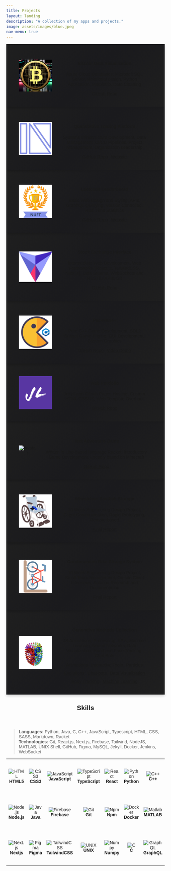 ```yaml
---
title: Projects
layout: landing
description: "A collection of my apps and projects."
image: assets/images/blue.jpeg
nav-menu: true
---
```


<!-- Main -->
<div id="main">

<!-- One -->
<section id="cards" style="display:flex; flex-wrap:wrap;">

  <div class="card">
    <img src="assets/images/bitcoin.png" alt="Avatar" style="width:25%">
    <div class="card-container">
      <h4><b>Bitcoin Data Visualization</b></h4>
      <p>Azure Cloud Databases, Microsoft SQL Server, Relational design, Python Application, Matplotlib, Data Cleaning</p>
      <div style="display:flex; gap:10px; justify-content:center; flex-wrap:wrap;">
					<a href="https://www.linkedin.com/in/jasonlu230/overlay/experience/1943238299/multiple-media-viewer?profileId=ACoAACWFKxkBNYy40EQ0NrAq1Dk1fVWEgezhFTQ&treasuryMediaId=1635487655487&lipi=urn%3Ali%3Apage%3Ad_flagship3_profile_view_base%3BXCCeocgXRqCnvwBSB%2FbNUw%3D%3D" target="_blank" class="button fit">GitHub Repo</a>
			</div>
    </div>
  </div>

  <div class="card">
    <img src="assets/images/nuft.png" alt="Avatar" style="width:25%">
    <div class="card-container">
      <h4><b>Quantitative Trading Platform</b></h4>
      <p>Systems Infrastructure Development, Data Management, CI/CD Pipelines, Project Management, Organization Leadership</p>
      <div style="display:flex; gap:10px; justify-content:center; flex-wrap:wrap;">
				<a href="https://github.com/echavemann/NUFT" target="_blank" class="button fit">GitHub Repo</a>
        <!-- <a href="https://nuft.notion.site/nuft/Northwestern-University-FinTech-Club-7aaab23485bb4d55a3032fd87951fb7c" target="_blank" class="button special fit">Notion</a> -->
        <a href="https://northwesternfintech.github.io/" target="_blank" class="button special fit">Website</a>
      </div>
    </div>
  </div>

  <div class="card">
    <img src="assets/images/trophy.png" alt="Avatar" style="width:25%">
    <div class="card-container">
      <h4><b>Leetcode Leaderboard</b></h4>
      <p>Basic Web Design and Styling, APIs, GraphQL Querying, Version Controlled, Real Time Statistics</p>
      <div style="display:flex; gap:10px; justify-content:center; flex-wrap:wrap;">
					<a href="https://github.com/northwesternfintech/LCLeaderboard" target="_blank" class="button fit">GitHub Repo</a>
					<a href="https://lc-leaderboard-eta.vercel.app/" target="_blank" class="button special fit">Website</a>
				</div>
    </div>
  </div>

  <div class="card">
    <img src="assets/images/NUSE.png" alt="Avatar" style="width:25%">
    <div class="card-container">
      <h4><b>Stock Exchange Interface</b></h4>
      <p>Intermediate Web Development, Web Frameworks [React.js, TailwindCSS, Next.js], Data Steams, WebSockets and RESTful APIs, Git</p>
      <div style="display:flex; gap:10px; justify-content:center; flex-wrap:wrap;">
					<a href="https://github.com/northwesternfintech" target="_blank" class="button fit">GitHub Repo</a>
			</div>
    </div>
  </div>

  <div class="card">
    <img src="assets/images/pacman.png" alt="Avatar" style="width:25%">
    <div class="card-container">
      <h4><b>Pac-Man++</b></h4>
      <p>Pure C++ Game Development, SDL2 Subset Game Engine, GUI Development, Custom Graphics</p>
      <div style="display:flex; gap:10px; justify-content:center; flex-wrap:wrap;">
					<a href="https://github.com/Jasonxlu/Pac-Man-PlusPlus" target="_blank" class="button fit">GitHub Repo</a>
					<a href="https://youtu.be/f8vTbcUvP50" target="_blank" class="button special fit">Video Demo</a>
			</div>
    </div>
  </div>

  <div class="card">
    <img src="assets/images/JL.png" alt="Avatar" style="width:25%">
    <div class="card-container">
      <h4><b>Web Portfolio</b></h4>
      <p>Jekyll and Github Pages Hosting, Custom HTML/CSS/JS, Web Template Overhaul</p>
      <div style="display:flex; gap:10px; justify-content:center; flex-wrap:wrap;">
					<a href="https://github.com/Jasonxlu/Jasonxlu.github.io" target="_blank" class="button fit">GitHub Repo</a>
			</div>
    </div>
  </div>

  <div class="card">
    <img src="assets/images/racketlogo.png" alt="Avatar" style="width:25%">
    <div class="card-container">
      <h4><b>Text Adventure Game</b></h4>
      <p>Written in Lisp-based language Racket, Introductory Game Development, Loosely based on Minecraft</p>
      <div style="display:flex; gap:10px; justify-content:center; flex-wrap:wrap;">
					<a href="https://github.com/Jasonxlu/RacketGame" target="_blank" class="button fit">GitHub Repo</a>
			</div>
    </div>
  </div>

  <div class="card">
    <img src="assets/images/wheel-chair.png" alt="Avatar" style="width:25%">
    <div class="card-container">
      <h4><b>Wheelchair Seatbelt Storage</b></h4>
      <p>10 Week Engineering Design Project, Client Communication, Rapid Prototyping, Remote-based</p>
      <div style="display:flex; gap:10px; justify-content:center; flex-wrap:wrap;">
					<a href="https://www.linkedin.com/in/jasonlu230/overlay/1635493821217/single-media-viewer?type=DOCUMENT&profileId=ACoAACWFKxkBNYy40EQ0NrAq1Dk1fVWEgezhFTQ&lipi=urn%3Ali%3Apage%3Ad_flagship3_profile_view_base%3BTm3KpXHsTp2wdT%2BP763syA%3D%3D" target="_blank" class="button fit">Final Report</a>
			</div>
    </div>
  </div>

  <div class="card">
    <img src="assets/images/bike-rack.png" alt="Avatar" style="width:25%">
    <div class="card-container">
      <h4><b>Condominium Bike Storage System</b></h4>
      <p>10 Week Engineering Design Project, Small Team Management, On-site Client Interviews, Solution Research and Documentation</p>
      <div style="display:flex; gap:10px; justify-content:center; flex-wrap:wrap;">
					<a href="https://www.linkedin.com/in/jasonlu230/overlay/experience/1943238299/multiple-media-viewer?profileId=ACoAACWFKxkBNYy40EQ0NrAq1Dk1fVWEgezhFTQ&treasuryMediaId=1635487655487&lipi=urn%3Ali%3Apage%3Ad_flagship3_profile_view_base%3BXCCeocgXRqCnvwBSB%2FbNUw%3D%3D" target="_blank" class="button fit">Final Report</a>
			</div>
    </div>
  </div>

</section>

<section id="cards" style="display:flex; flex-wrap:wrap;">
   <div class="card">
    <img src="assets/images/genmeth.png" alt="Avatar" style="width:25%">
    <div class="card-container">
      <h4><b>Generative Methods Collection</b></h4>
      <p>JS Animations, Processing, APIs, Machine Learning, Neural Networks, Data Visualization, Hand and Face Tracking, Chat Bots</p>
      <div style="display:flex; gap:10px; justify-content:center; flex-wrap:wrap;">
					<a href="https://json-a2.glitch.me" target="_blank" class="button">Animations</a>
          <a href="https://json-a3.glitch.me" target="_blank" class="button">Interactive Tools</a>
          <a href="https://json-a4.glitch.me" target="_blank" class="button">Particles</a>
          <a href="https://json-a5.glitch.me" target="_blank" class="button">Evolutions</a>
          <a href="https://json-a6.glitch.me" target="_blank" class="button">Chat-bots</a>
          <a href="https://json-a7.glitch.me" target="_blank" class="button">Data Visualization</a>
          <a href="https://json-a8.glitch.me" target="_blank" class="button">Body Tracking</a>
          <a href="https://json-a9.glitch.me" target="_blank" class="button">Machine Learning</a>
			</div>
    </div>
  </div>
</section>

<!-- Two -->
<section id="one">
	<div class="inner">
		<header class="major">
			<h2>Skills</h2>
		</header>
		<blockquote> 
		<b>Languages: </b> Python, Java, C, C++, JavaScript, Typescript, HTML, CSS, SASS, Markdown, Racket<br/>
		<b>Technologies: </b>Git, React.js, Next.js, Firebase, Tailwind, NodeJS, MATLAB, UNIX Shell, GitHub, Figma, MySQL, Jekyll, Docker, Jenkins, WebSocket<br/>
		</blockquote>

<table id="tech">
  <tr>
    <td align="center" height="108" width="108">
      <img
        src="https://cdn.jsdelivr.net/gh/devicons/devicon/icons/html5/html5-plain.svg"
        width="48"
        height="48"
        alt="HTML"
      />
      <br /><strong>HTML5</strong>
    </td>
    <td align="center" height="108" width="108">
      <img
        src="https://cdn.jsdelivr.net/gh/devicons/devicon/icons/css3/css3-plain.svg"
        width="48"
        height="48"
        alt="CSS3"
      />
      <br /><strong>CSS3</strong>
    </td>
    <td align="center" height="108" width="108">
      <img
        src="https://cdn.jsdelivr.net/gh/devicons/devicon/icons/javascript/javascript-plain.svg"
        width="48"
        height="48"
        alt="JavaScript"
      />
      <br /><strong>JavaScript</strong>
    </td>
    <td align="center" height="108" width="108">
      <img
        src="https://cdn.jsdelivr.net/gh/devicons/devicon/icons/typescript/typescript-plain.svg"
        width="48"
        height="48"
        alt="TypeScript"
      />
      <br /><strong>TypeScript</strong>
    </td>
    <td align="center" height="108" width="108">
      <img
        src="https://cdn.jsdelivr.net/gh/devicons/devicon/icons/react/react-original.svg"
        width="48"
        height="48"
        alt="React"
      />
      <br /><strong>React</strong>
    </td>
    <td align="center" height="108" width="108">
      <img
        src="https://cdn.jsdelivr.net/gh/devicons/devicon/icons/python/python-original.svg"
        width="48"
        height="48"
        alt="Python"
      />
      <br /><strong>Python</strong>
    </td>
    <td align="center" height="108" width="108">
      <img
        src="https://cdn.jsdelivr.net/gh/devicons/devicon/icons/cplusplus/cplusplus-original.svg"
        width="48"
        height="48"
        alt="C++"
      />
      <br /><strong>C++</strong>
    </td>
   
  </tr>
  <tr>
    <td align="center" height="108" width="108">
      <img
        src="https://cdn.jsdelivr.net/gh/devicons/devicon/icons/nodejs/nodejs-original.svg"
        width="48"
        height="48"
        alt="Node.js"
      />
      <br /><strong>Node.js</strong>
    </td>
    <td align="center" height="108" width="108">
      <img
        src="https://cdn.jsdelivr.net/gh/devicons/devicon/icons/java/java-original.svg"
        width="48"
        height="48"
        alt="Java"
      />
      <br /><strong>Java</strong>
    </td>
    <td align="center" height="108" width="108">
      <img
        src="https://cdn.jsdelivr.net/gh/devicons/devicon/icons/firebase/firebase-plain.svg"
        width="48"
        height="48"
        alt="Firebase"
      />
      <br /><strong>Firebase</strong>
    </td>
    <td align="center" height="108" width="108">
      <img
        src="https://cdn.jsdelivr.net/gh/devicons/devicon/icons/git/git-original.svg"
        width="48"
        height="48"
        alt="Git"
      />
      <br /><strong>Git</strong>
    </td>
    <td align="center" height="108" width="108">
      <img
        src="https://cdn.jsdelivr.net/gh/devicons/devicon/icons/npm/npm-original-wordmark.svg"
        width="48"
        height="48"
        alt="Npm"
      />
      <br /><strong>Npm</strong>
    </td>
    <td align="center" height="108" width="108">
      <img
        src="https://cdn.jsdelivr.net/gh/devicons/devicon/icons/docker/docker-original.svg"
        width="48"
        height="48"
        alt="Docker"
      />
      <br /><strong>Docker</strong>
    </td>
    <td align="center" height="108" width="108">
      <img
        src="https://cdn.jsdelivr.net/gh/devicons/devicon/icons/matlab/matlab-original.svg"
        width="48"
        height="48"
        alt="Matlab"
      />
      <br /><strong>MATLAB</strong>
    </td>
  </tr>

  <tr>
    <td align="center" height="108" width="108">
      <img
        src="https://cdn.jsdelivr.net/gh/devicons/devicon/icons/nextjs/nextjs-original.svg"
        width="48"
        height="48"
        alt="Next.js"
      />
      <br /><strong>Nextjs</strong>
    </td>
    <td align="center" height="108" width="108">
      <img
        src="https://cdn.jsdelivr.net/gh/devicons/devicon/icons/figma/figma-original.svg"
        width="48"
        height="48"
        alt="Figma"
      />
      <br /><strong>Figma</strong>
    </td>
    <td align="center" height="108" width="108">
      <img
        src="https://cdn.jsdelivr.net/gh/devicons/devicon/icons/tailwindcss/tailwindcss-plain.svg"
        width="48"
        height="48"
        alt="TailwindCSS"
      />
      <br /><strong>TailwindCSS</strong>
    </td>
    <td align="center" height="108" width="108">
      <img
        src="https://cdn.jsdelivr.net/gh/devicons/devicon/icons/unix/unix-original.svg"
        width="48"
        height="48"
        alt="UNIX"
      />
      <br /><strong>UNIX</strong>
    </td>
    <td align="center" height="108" width="108">
      <img
        src="https://cdn.jsdelivr.net/gh/devicons/devicon/icons/numpy/numpy-original.svg"
        width="48"
        height="48"
        alt="Numpy"
      />
      <br /><strong>Numpy</strong>
    </td>
    <td align="center" height="108" width="108">
      <img
        src="https://cdn.jsdelivr.net/gh/devicons/devicon/icons/c/c-plain.svg"
        width="48"
        height="48"
        alt="C"
      />
      <br /><strong>C</strong>
    </td>
    <td align="center" height="108" width="108">
      <img
        src="https://cdn.jsdelivr.net/gh/devicons/devicon/icons/graphql/graphql-plain.svg"
        width="48"
        height="48"
        alt="GraphQL"
      />
      <br /><strong>GraphQL</strong>
    </td>
  </tr>
</table>
	</div>
</section>

</div>

<style>

  @import url('https://fonts.googleapis.com/css?family=Poppins:400,500,600,700,800,900&display=swap');

.card img {
  margin-right:15px;
}

body {
  font-family: 'Poppins', sans-serif;
}

.card{

  background: linear-gradient(-45deg, #000000e0 0%, #240090 13%, #3D25A7 25%, #4A38B3 38%, #4A38B3 50%, #000000e0 62%, #000000e0 75%, #1a1a1d 87%, #000000e0 100%);;
  background-size: 400% 400%;
  position: relative;
  display: flex;
  justify-content: center;
  align-items: center;
}

.card:hover{
  animation: animate 4.5s ease-in-out infinite;
  z-index:10;
}


@keyframes animate{
  0%{
    background-position: 0 50%;
  }
  50%{
    background-position: 100% 50%;
  }
  100%{
    background-position: 0 50%;
  }
}

	#one {
		/* background-image: url("../assets/images/banner.jpg"); */
	}


  .card {
  /* Add shadows to create the "card" effect */
  box-shadow: 0 4px 8px 0 rgba(0,0,0,0.2);
  transition: 0.3s;
  text-align:center;
  width:50%;
  flex-grow:3;
  padding: 32px 40px;
  }

  /* On mouse-over, add a deeper shadow */
  .card:hover {
    box-shadow: 0 12px 16px 0 rgba(136, 148, 236,0.2);
  }

  /* Add some padding inside the card container */
  .card-container {
    padding: 2px 16px;
  }
</style>

<style>

@media (max-width: 640px) {
#tech {
display: none;
}

.card {
width:100%;
}

.actions {
display:flex;
flex-wrap: wrap;
}

}

</style>
